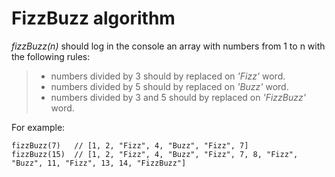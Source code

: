 # FizzBuzz algorithm

*fizzBuzz(n)* should log in the console an array with numbers from 1 to n with the following rules:

>- numbers divided by 3 should by replaced on *'Fizz'* word.
>- numbers divided by 5 should by replaced on *'Buzz'* word.
>- numbers divided by 3 and 5 should by replaced on *'FizzBuzz'* word.


For example:

```
fizzBuzz(7)   // [1, 2, "Fizz", 4, "Buzz", "Fizz", 7]
fizzBuzz(15)  // [1, 2, "Fizz", 4, "Buzz", "Fizz", 7, 8, "Fizz", "Buzz", 11, "Fizz", 13, 14, "FizzBuzz"]
```
